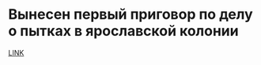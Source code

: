 # Вынесен первый приговор по делу о пытках в ярославской колонии



[LINK](https://varlamov.ru/3752043.html)